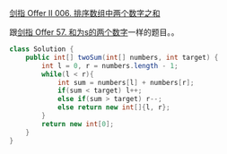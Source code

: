 [剑指 Offer II 006. 排序数组中两个数字之和](https://leetcode.cn/problems/kLl5u1/)

跟[剑指 Offer 57. 和为s的两个数字](../%E5%89%91%E6%8C%87%20Offer%2057/%E5%89%91%E6%8C%87%20Offer%2057.md)一样的题目。。


```java
class Solution {
    public int[] twoSum(int[] numbers, int target) {
        int l = 0, r = numbers.length - 1;
        while(l < r){
            int sum = numbers[l] + numbers[r];
            if(sum < target) l++;
            else if(sum > target) r--;
            else return new int[]{l, r};
        }
        return new int[0];
    }
}
```